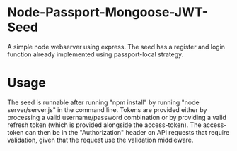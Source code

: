 # Node-Passport-Mongoose-JWT-Seed
A simple node webserver using express. The seed has a register and login function already implemented using passport-local strategy.

# Usage

The seed is runnable after running "npm install" by running "node server/server.js" in the command line. Tokens are provided either by processing a valid username/password combination or by providing a valid refresh token (which is provided alongside the access-token). The access-token can then be in the "Authorization" header on API requests that require validation, given that the request use the validation middleware.
